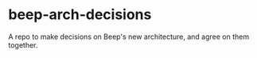 # beep-arch-decisions
A repo to make decisions on Beep's new architecture, and agree on them together.
